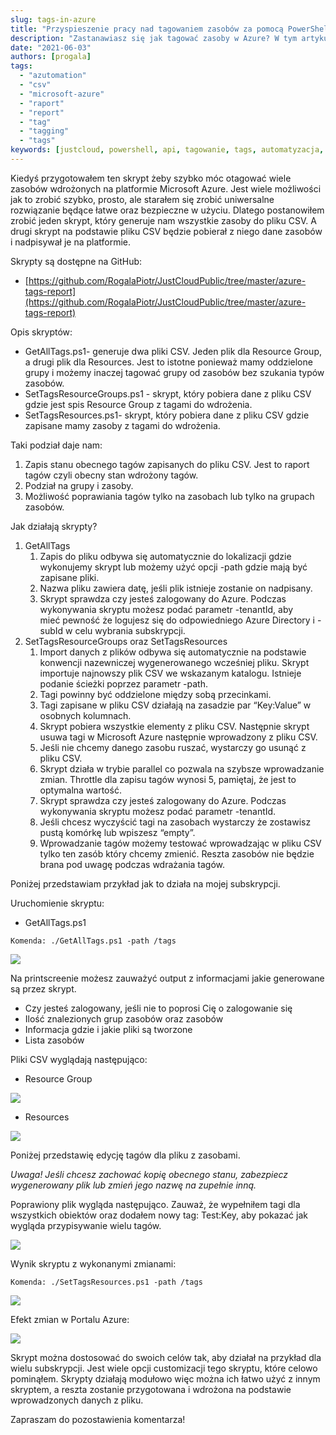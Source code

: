 ```yaml
---
slug: tags-in-azure
title: "Przyspieszenie pracy nad tagowaniem zasobów za pomocą PowerShell - Tag raport Microsoft Azure"
description: "Zastanawiasz się jak tagować zasoby w Azure? W tym artykule dokładnie opisuje jak to zrobić dla małych i dużych środowisk w Auzre."
date: "2021-06-03"
authors: [progala]
tags: 
  - "azutomation"
  - "csv"
  - "microsoft-azure"
  - "raport"
  - "report"
  - "tag"
  - "tagging"
  - "tags"
keywords: [justcloud, powershell, api, tagowanie, tags, automatyzacja, automation, csv, azure, microsoft azure]
---
```


Kiedyś przygotowałem ten skrypt żeby szybko móc otagować wiele zasobów wdrożonych na platformie Microsoft Azure. Jest wiele możliwości jak to zrobić szybko, prosto, ale starałem się zrobić uniwersalne rozwiązanie będące łatwe oraz bezpieczne w użyciu. Dlatego postanowiłem zrobić jeden skrypt, który generuje nam wszystkie zasoby do pliku CSV. A drugi skrypt na podstawie pliku CSV będzie pobierał z niego dane zasobów i nadpisywał je na platformie.

Skrypty są dostępne na GitHub:

- [https://github.com/RogalaPiotr/JustCloudPublic/tree/master/azure-tags-report](https://github.com/RogalaPiotr/JustCloudPublic/tree/master/azure-tags-report)

Opis skryptów:

- GetAllTags.ps1- generuje dwa pliki CSV. Jeden plik dla Resource Group, a drugi plik dla Resources. Jest to istotne ponieważ mamy oddzielone grupy i możemy inaczej tagować grupy od zasobów bez szukania typów zasobów.
- SetTagsResourceGroups.ps1 - skrypt, który pobiera dane z pliku CSV gdzie jest spis Resource Group z tagami do wdrożenia.
- SetTagsResources.ps1- skrypt, który pobiera dane z pliku CSV gdzie zapisane mamy zasoby z tagami do wdrożenia.

<!--truncate-->

Taki podział daje nam:

1. Zapis stanu obecnego tagów zapisanych do pliku CSV. Jest to raport tagów czyli obecny stan wdrożony tagów.
2. Podział na grupy i zasoby.
3. Możliwość poprawiania tagów tylko na zasobach lub tylko na grupach zasobów.

Jak działają skrypty?

1. GetAllTags
    1. Zapis do pliku odbywa się automatycznie do lokalizacji gdzie wykonujemy skrypt lub możemy użyć opcji -path gdzie mają być zapisane pliki.
    2. Nazwa pliku zawiera datę, jeśli plik istnieje zostanie on nadpisany.
    3. Skrypt sprawdza czy jesteś zalogowany do Azure. Podczas wykonywania skryptu możesz podać parametr -tenantId, aby mieć pewność że logujesz się do odpowiedniego Azure Directory i -subId w celu wybrania subskrypcji.
2. SetTagsResourceGroups oraz SetTagsResources
    1. Import danych z plików odbywa się automatycznie na podstawie konwencji nazewniczej wygenerowanego wcześniej pliku. Skrypt importuje najnowszy plik CSV we wskazanym katalogu. Istnieje podanie ścieżki poprzez parametr -path.
    2. Tagi powinny być oddzielone między sobą przecinkami.
    3. Tagi zapisane w pliku CSV działają na zasadzie par “Key:Value” w osobnych kolumnach.
    4. Skrypt pobiera wszystkie elementy z pliku CSV. Następnie skrypt usuwa tagi w Microsoft Azure następnie wprowadzony z pliku CSV.
    5. Jeśli nie chcemy danego zasobu ruszać, wystarczy go usunąć z pliku CSV.
    6. Skrypt działa w trybie parallel co pozwala na szybsze wprowadzanie zmian. Throttle dla zapisu tagów wynosi 5, pamiętaj, że jest to optymalna wartość.
    7. Skrypt sprawdza czy jesteś zalogowany do Azure. Podczas wykonywania skryptu możesz podać parametr -tenantId.
    8. Jeśli chcesz wyczyścić tagi na zasobach wystarczy że zostawisz pustą komórkę lub wpiszesz “empty”.
    9. Wprowadzanie tagów możemy testować wprowadzając w pliku CSV tylko ten zasób który chcemy zmienić. Reszta zasobów nie będzie brana pod uwagę podczas wdrażania tagów.

Poniżej przedstawiam przykład jak to działa na mojej subskrypcji.

Uruchomienie skryptu:

- GetAllTags.ps1

`Komenda: ./GetAllTags.ps1 -path /tags`

![](https://lh6.googleusercontent.com/g2uknxvVr-r8zuu_JNgHwzMEWXDS_lCkJkvP0w2nsaraF1iUI-PfsBGgFDAMnSqGiPEN-oG5sg0RR5aQWAqnixT1BRO0RBcsIWEpJ48Jfztk-ioLi0NlKg-fFfHPUxjXg60DReVG)

Na printscreenie możesz zauważyć output z informacjami jakie generowane są przez skrypt.

- Czy jesteś zalogowany, jeśli nie to poprosi Cię o zalogowanie się
- Ilość znalezionych grup zasobów oraz zasobów
- Informacja gdzie i jakie pliki są tworzone
- Lista zasobów

Pliki CSV wyglądają następująco:

- Resource Group

![](https://lh3.googleusercontent.com/XiatuhcE3vx4Lr6g5rkz-JP48TjhJ-ydCdwySuAGgBccaVpVZKD9CfPF5xVpIuzU6IFM7PNj939dMpEviYAR3287SCr6F5y2cM4pu1i8500uzKNdRNSh16t8dX9GSosf7J2oDJFa)

- Resources

![](https://lh4.googleusercontent.com/m5u5NLpGw8DNyroSByMny-rIZsH11sZMs4tgFMixm_Lepfn0rjNf4XqLET6MvsT3YnK48PesD9GJQUkDtWJIuDKsUh7IolWD7BCDfHSQN4Ug_f6qdWpuPF2ns-8vRmnlRNtWptbp)

Poniżej przedstawię edycję tagów dla pliku z zasobami.

_Uwaga! Jeśli chcesz zachować kopię obecnego stanu, zabezpiecz wygenerowany plik lub zmień jego nazwę na zupełnie inną._ 

Poprawiony plik wygląda następująco. Zauważ, że wypełniłem tagi dla wszystkich obiektów oraz dodałem nowy tag: Test:Key, aby pokazać jak wygląda przypisywanie wielu tagów.

![](https://lh6.googleusercontent.com/q4_FhHhAden4hD-gq6IJjhVRras8g-lAgwqCo4evhui6_dSF1wjIt6rZwHV23YbOWIuvlJihRbleddX46VkkUudBByLuX_lfGlrab1_U8Ya14-pdg9Xhrqd7hdzoQqpsxwaseZle)

Wynik skryptu z wykonanymi zmianami:

`Komenda: ./SetTagsResources.ps1 -path /tags`

![](https://lh4.googleusercontent.com/49zIzivJeCzwtGRSBFcnzG4X0nr3nbtc1dxgJag7q3_tocRbvBcgu0m_DUf11179BBt1GWpHQalOmsyis3CDnEX3xCpgt-1w1Ic_-bR8KFREpnCOP-aXCxmAjefbS7mU7qJbRvkL)

Efekt zmian w Portalu Azure:

![](https://lh4.googleusercontent.com/O0XGlppGQzJYWYNOJcfKkxTo0ZcT4Hstc46TWolZUIr4Bi80Tq8P60Z1IwlMDgU-vwQ4yLvuj1cYWb9RYy67Z4BDPvFGjx704b9ZYUVbGNb9EFUatChC8Vv3YnHQi4g_1Lr1ciL2)

Skrypt można dostosować do swoich celów tak, aby działał na przykład dla wielu subskrypcji. Jest wiele opcji customizacji tego skryptu, które celowo pominąłem. Skrypty działają modułowo więc można ich łatwo użyć z innym skryptem, a reszta zostanie przygotowana i wdrożona na podstawie wprowadzonych danych z pliku.

Zapraszam do pozostawienia komentarza!
